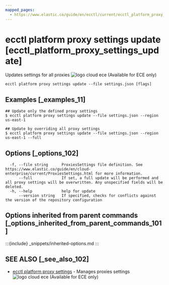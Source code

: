 ```yaml
---
mapped_pages:
  - https://www.elastic.co/guide/en/ecctl/current/ecctl_platform_proxy_settings_update.html
---
```


# ecctl platform proxy settings update [ecctl_platform_proxy_settings_update]

Updates settings for all proxies ![logo cloud ece](https://doc-icons.s3.us-east-2.amazonaws.com/logo_cloud_ece.svg "Supported on {{ece}}") (Available for ECE only)

```
ecctl platform proxy settings update --file settings.json [flags]
```


## Examples [_examples_11]

```
## Update only the defined proxy settings
$ ecctl platform proxy settings update --file settings.json --region us-east-1

## Update by overriding all proxy settings
$ ecctl platform proxy settings update --file settings.json --region us-east-1 --full
```


## Options [_options_102]

```
  -f, --file string      ProxiesSettings file definition. See https://www.elastic.co/guide/en/cloud-enterprise/current/ProxiesSettings.html for more information.
      --full             If set, a full update will be performed and all proxy settings will be overwritten. Any unspecified fields will be deleted.
  -h, --help             help for update
      --version string   If specified, checks for conflicts against the version of the repository configuration
```


## Options inherited from parent commands [_options_inherited_from_parent_commands_101]

:::{include} _snippets/inherited-options.md
:::


## SEE ALSO [_see_also_102]

* [ecctl platform proxy settings](/reference/ecctl_platform_proxy_settings.md)	 - Manages proxies settings ![logo cloud ece](https://doc-icons.s3.us-east-2.amazonaws.com/logo_cloud_ece.svg "Supported on {{ece}}") (Available for ECE only)

